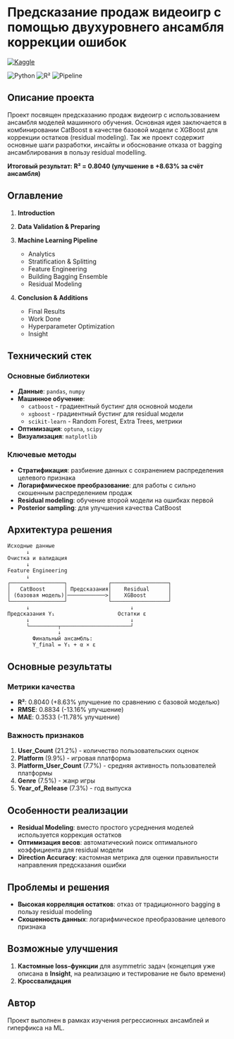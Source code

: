 # Предсказание продаж видеоигр с помощью двухуровнего ансамбля коррекции ошибок 

[![Kaggle](https://img.shields.io/badge/Kaggle-Profile-20BEFF?style=for-the-badge&logo=kaggle&logoColor=white)](https://www.kaggle.com/gpugobrrr)

![Python](https://img.shields.io/badge/Python-3.11-blue)
![R²](https://img.shields.io/badge/R²-0.8040-green)
![Pipeline](https://img.shields.io/badge/Pipeline-CatBoost+XGBoost-orange)

## Описание проекта

Проект посвящен предсказанию продаж видеоигр с использованием ансамбля моделей машинного обучения. Основная идея заключается в комбинировании CatBoost в качестве базовой модели с XGBoost для коррекции остатков (residual modeling).
Так же проект содержит основные шаги разработки, инсайты и обоснование отказа от bagging ансамблирования в пользу residual modelling. 

**Итоговый результат: R² = 0.8040 (улучшение в +8.63% за счёт ансамбля)**

## Оглавление

1. **Introduction**

2. **Data Validation & Preparing**

3. **Machine Learning Pipeline**
   - Analytics
   - Stratification & Splitting
   - Feature Engineering
   - Building Bagging Ensemble
   - Residual Modeling

4. **Conclusion & Additions**
   - Final Results
   - Work Done
   - Hyperparameter Optimization
   - Insight

## Технический стек

### Основные библиотеки
- **Данные**: `pandas`, `numpy`
- **Машинное обучение**: 
  - `catboost` - градиентный бустинг для основной модели
  - `xgboost` - градиентный бустинг для residual модели
  - `scikit-learn` - Random Forest, Extra Trees, метрики
- **Оптимизация**: `optuna`, `scipy`
- **Визуализация**: `matplotlib`

### Ключевые методы
- **Стратификация**: разбиение данных с сохранением распределения целевого признака
- **Логарифмическое преобразование**: для работы с сильно скошенным распределением продаж
- **Residual modeling**: обучение второй модели на ошибках первой
- **Posterior sampling**: для улучшения качества CatBoost

## Архитектура решения

```
Исходные данные
      ↓
Очистка и валидация
      ↓
Feature Engineering
      ↓
┌─────────────────┐             ┌──────────────────┐
│   CatBoost      │ Предсказания│    Residual      │
│ (базовая модель)│────────────>│    XGBoost       │
└─────────────────┘             └──────────────────┘
      ↓                                ↓
Предсказания Y₁                    Остатки ε
      ↓                                ↓
      └─────────┬──────────────────────┘
                ↓
        Финальный ансамбль:
        Y_final = Y₁ + α × ε
```

## Основные результаты

### Метрики качества
- **R²**: 0.8040 (+8.63% улучшение по сравнению с базовой моделью)
- **RMSE**: 0.8834 (-13.16% улучшение)
- **MAE**: 0.3533 (-11.78% улучшение)

### Важность признаков
1. **User_Count** (21.2%) - количество пользовательских оценок
2. **Platform** (9.9%) - игровая платформа
3. **Platform_User_Count** (7.7%) - средняя активность пользователей платформы
4. **Genre** (7.5%) - жанр игры
5. **Year_of_Release** (7.3%) - год выпуска

## Особенности реализации

- **Residual Modeling**: вместо простого усреднения моделей используется коррекция остатков
- **Оптимизация весов**: автоматический поиск оптимального коэффициента для residual модели
- **Direction Accuracy**: кастомная метрика для оценки правильности направления предсказания ошибки

## Проблемы и решения

- **Высокая корреляция остатков**: отказ от традиционного bagging в пользу residual modeling
- **Скошенность данных**: логарифмическое преобразование целевого признака

## Возможные улучшения

1. **Кастомные loss-функции** для asymmetric задач (концепция уже описана в **Insight**, на реализацию и тестирование не было времени)
5. **Кроссвалидация** 

## Автор

Проект выполнен в рамках изучения регрессионных ансамблей и гиперфикса на ML.
